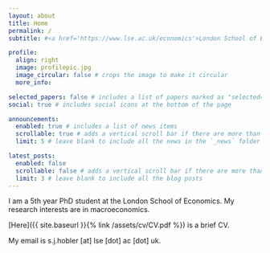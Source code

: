 ```yaml
---
layout: about
title: Home
permalink: /
subtitle: #<a href='https://www.lse.ac.uk/economics'>London School of Economics</a>

profile:
  align: right
  image: profilepic.jpg
  image_circular: false # crops the image to make it circular
  more_info:

selected_papers: false # includes a list of papers marked as "selected={true}"
social: true # includes social icons at the bottom of the page

announcements:
  enabled: true # includes a list of news items
  scrollable: true # adds a vertical scroll bar if there are more than 3 news items
  limit: 5 # leave blank to include all the news in the `_news` folder

latest_posts:
  enabled: false
  scrollable: false # adds a vertical scroll bar if there are more than 3 new posts items
  limit: 3 # leave blank to include all the blog posts
---
```


I am a 5th year PhD student at the London School of Economics. My research interests are in macroeconomics.

<!-- I received my undergraduate degree from the University of Warwick and a MPhil degree from the University of Oxford. -->

[Here]({{ site.baseurl }}{% link /assets/cv/CV.pdf %}) is a brief CV.

My email is s.j.hobler [at] lse [dot] ac [dot] uk.
